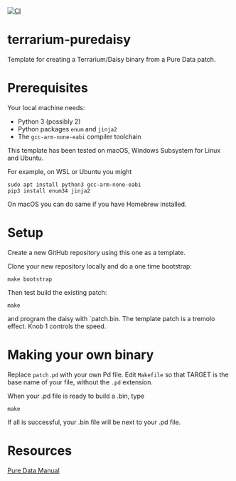 [![CI](https://github.com/rhaleblian/terrarium-puredaisy/actions/workflows/CI.yml/badge.svg)](https://github.com/rhaleblian/terrarium-puredaisy/actions/workflows/CI.yml)

# terrarium-puredaisy

Template for creating a Terrarium/Daisy binary from a Pure Data patch.


# Prerequisites

Your local machine needs:

* Python 3 (possibly 2)
* Python packages `enum` and `jinja2`
* The `gcc-arm-none-eabi` compiler toolchain

This template has been tested on macOS, Windows Subsystem for Linux
and Ubuntu.

For example, on WSL or Ubuntu you might

    sudo apt install python3 gcc-arm-none-eabi
    pip3 install enum34 jinja2

On macOS you can do same if you have Homebrew installed.


# Setup

Create a new GitHub repository using this one as a template.

Clone your new repository locally and do a one time bootstrap:

    make bootstrap

Then test build the existing patch:

    make

and program the daisy with `patch.bin.  The template patch is a
tremolo effect. Knob 1 controls the speed.


# Making your own binary

Replace `patch.pd` with your own Pd file.
Edit `Makefile` so that TARGET is the base name of your file,
without the `.pd` extension.

When your .pd file is ready to build a .bin, type

    make
    
If all is successful, your .bin file will be next to your .pd file.


# Resources

[Pure Data Manual](http://write.flossmanuals.net/pure-data/introduction2/)

